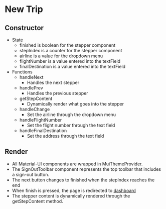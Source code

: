 # New Trip
## Constructor
- State
  - finished is boolean for the stepper component
  - stepIndex is a counter for the stepper component
  - airline is a value for the dropdown menu
  - flightNumber is a value entered into the textField
  - finalDestination is a value entered into the textField
- Functions
  - handleNext
    - Handles the next stepper
  - handlePrev
    - Handles the previous stepper
  - getStepContent
    - Dynamically render what goes into the stepper
  - handleChange
    - Set the airline through the dropdown menu
  - handleFlightNumber
    - Set the flight number through the text field
  - handleFinalDestination
    - Set the address through the text field
## Render
- All Material-UI components are wrapped in MuiThemeProvider.
- The SignOutToolbar component represents the top toolbar that includes a sign-out button.
- The next button changes to finished when the stepIndex reaches the end
- When finish is pressed, the page is redirected to [dashboard](DASHBOARD.md)
- The stepper content is dynamically rendered through the getStepContent method.